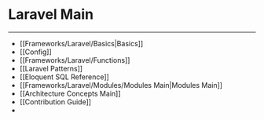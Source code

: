 # Laravel Main
***
- [[Frameworks/Laravel/Basics|Basics]]
- [[Config]]
- [[Frameworks/Laravel/Functions]]
- [[Laravel Patterns]]
- [[Eloquent SQL Reference]]
- [[Frameworks/Laravel/Modules/Modules Main|Modules Main]]
- [[Architecture Concepts Main]]
- [[Contribution Guide]]
- 